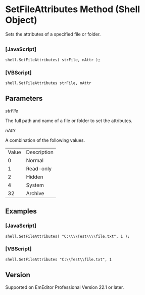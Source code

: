 # SetFileAttributes Method (Shell Object)

Sets the attributes of a specified file or folder.

## 

### \[JavaScript\]

```
shell.SetFileAttributes( strFile, nAttr );
```

### \[VBScript\]

```
shell.SetFileAttributes strFile, nAttr
```

## Parameters

_strFile_

The full path and name of a file or folder to set the attributes.

_nAttr_

A combination of the following values.

|     |     |
| --- | --- |
| Value | Description |
| 0 | Normal |
| 1 | Read-only |
| 2 | Hidden |
| 4 | System |
| 32 | Archive |

## Examples

### \[JavaScript\]

```
shell.SetFileAttributes( "C:\\\\Test\\\\file.txt", 1 );
```

### \[VBScript\]

```
shell.SetFileAttributes "C:\\Test\\file.txt", 1
```

## Version

Supported on EmEditor Professional Version 22.1 or later.
